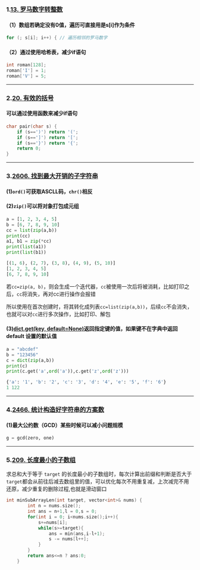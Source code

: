 ### 1.[13. 罗马数字转整数](https://leetcode.cn/problems/roman-to-integer/)

#### （1）数组若确定没有0值，遍历可直接用是s[i]作为条件

```c
for (; s[i]; i++) { // 遍历相邻的罗马数字
```

#### （2）通过使用哈希表，减少if语句

```c
int roman[128];
roman['I'] = 1;
roman['V'] = 5;
```

---

### 2.[20. 有效的括号](https://leetcode.cn/problems/valid-parentheses/)

#### 可以通过使用函数来减少if语句

```c
char pair(char s) {
    if (s==')') return '(';
    if (s==']') return '[';
    if (s=='}') return '{';
    return 0;
}
```

***

### 3.[2606. 找到最大开销的子字符串](https://leetcode.cn/problems/find-the-substring-with-maximum-cost/)

#### (1)`ord()`可获取ASCLL码，`chr()`相反

#### (2)`zip()`可以将对象打包成元组

```py
a = [1, 2, 3, 4, 5]
b = [6, 7, 8, 9, 10]
cc = list(zip(a,b))
print(cc)
a1, b1 = zip(*cc)
print(list(a1))
print(list(b1))
```

```py
[(1, 6), (2, 7), (3, 8), (4, 9), (5, 10)]
[1, 2, 3, 4, 5]
[6, 7, 8, 9, 10]
```

若`cc=zip(a, b)`，则会生成一个迭代器，`cc`被使用一次后将被消耗，比如打印之后，`cc`将消失，再对cc进行操作会报错

所以使用在首次创建时，将其转化成列表`cc=list(zip(a,b))`，后续`cc`不会消失，也就可以对`cc`进行多次操作，比如打印、解包

#### (3)[dict.get(key, default=None)](https://www.runoob.com/python3/python3-att-dictionary-get.html)返回指定键的值，如果键不在字典中返回 default 设置的默认值

```py
a = "abcdef"
b = "123456"
c = dict(zip(a,b))
print(c)
print(c.get('a',ord('a')),c.get('z',ord('z')))
```

```py
{'a': '1', 'b': '2', 'c': '3', 'd': '4', 'e': '5', 'f': '6'}
1 122
```

***

### 4.[2466. 统计构造好字符串的方案数](https://leetcode.cn/problems/count-ways-to-build-good-strings/)

#### (1)最大公约数（GCD）某些时候可以减小问题规模

```python
g = gcd(zero, one)
```

***

### 5.[209. 长度最小的子数组](https://leetcode.cn/problems/minimum-size-subarray-sum/)

求总和大于等于 `target` 的长度最小的子数组时，每次计算出前缀和判断是否大于`target`都会从前往后减去数组里的值，可以优化每次不用重复减，上次减完不用还原，减少重复的删除过程,也就是滑动窗口

```C++
int minSubArrayLen(int target, vector<int>& nums) {
        int n = nums.size();
        int ans = n+1,l = 0,s = 0;
        for(int i = 0; i<nums.size();i++){
            s+=nums[i];
            while(s>=target){
                ans = min(ans,i-l+1);
                s -= nums[l++];
            }
        }
        return ans<=n ? ans:0;
    }
```

